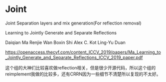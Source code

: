 # Joint
Joint Separation layers and mix generation(For reflection removal)

Learning to Jointly Generate and Separate Reflections

Daiqian Ma  Renjie Wan   Boxin Shi  Alex C. Kot  Ling-Yu Duan

https://openaccess.thecvf.com/content_ICCV_2019/papers/Ma_Learning_to_Jointly_Generate_and_Separate_Reflections_ICCV_2019_paper.pdf

这个组的大神们比较喜欢做reflection相关，但是很少开源代码，所以这个组的reimplement我做的比较多，还有CRRN因为一些细节不清楚所以复现的不太好。
